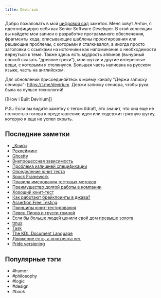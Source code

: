 ```yaml
---
title: Devirium
---
```


Добро пожаловать в мой [цифровой сад](https://maggieappleton.com/garden-history) заметок. Меня зовут Антон, я идентифицирую себя как Senior Software Developer. В этой коллекции вы найдете мои записи о разработке программного обеспечения, фрагменты кода, описывающие шаблоны проектирования или решающие проблемы, с которыми я сталкивался, а иногда просто заголовки с ссылками на источники как напоминание о необходимости вернуться к теме. Также здесь есть мудрость эллинов (вычурный способ сказать "древние греки"), мои шутки и другие интересные вещи, с которыми я столкнулся. Большая часть написана на русском языке, часть на английском.

Для обновлений присоединяйтесь к моему каналу "Держи записку сениора": https://t.me/devirium. Держи записку сениора, чтобы рука была на пульсе технологий!

[[How I Built Devirium]]

P.S.: Если вы видите заметку с тегом #draft, это значит, что она еще не полностью готова к представлению идеи или содержит грязную шутку, которую я еще не успел скрыть.

## Последние заметки
- [_Книги](draft/_Книги.md)
- [Реклейминг](2025-01/Реклейминг.md)
- [Ghostty](2025-01/Ghostty.md)
- [Внепроцессная зависимость](2025-01/Внепроцессная-зависимость.md)
- [Проблема излишней спецификации](2025-01/Проблема-излишней-спецификации.md)
- [Определение юнит теста](2025-01/Определение-юнит-теста.md)
- [Spock Framework](2025-01/Spock-Framework.md)
- [Правила именования тестовых методов](2025-01/Правила-именования-тестовых-методов.md)
- [Преимущество долгой работы в компании](2025-01/Преимущество-долгой-работы-в-компании.md)
- [Хороший юнит-тест](2025-01/Хороший-юнит-тест.md)
- [Как работают брейкпоинты в джава?](draft/Как-работают-брейкпоинты-в-джава?.md)
- [Assertion Free Testing](draft/Assertion-Free-Testing.md)
- [Принципы юнит-тестирования](2025-01/Принципы-юнит-тестирования.md)
- [Певец Пиров и грусти томной](2024/2024-12/Певец-Пиров-и-грусти-томной.md)
- [Если бы больше людей ценили свой дом превыше золота](2025-01/Если-бы-больше-людей-ценили-свой-дом-превыше-золота.md)
- [tmux](2024/2024-12/tmux.md)
- [Task](2024/2024-12/Task.md)
- [The KDL Document Language](2024/2024-12/The-KDL-Document-Language.md)
- [Движение есть, а прогресса нет](2024/2024-12/Движение-есть,-а-прогресса-нет.md)
- [Pride versioning](2024/2024-12/Pride-versioning.md)


## Популярные тэги
- #humor
- #philosophy
- #logic
- #design
- #book
